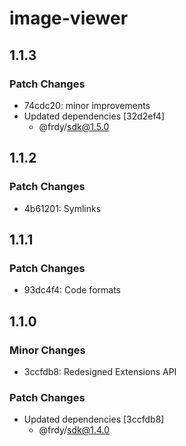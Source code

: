 # image-viewer

## 1.1.3

### Patch Changes

- 74cdc20: minor improvements
- Updated dependencies [32d2ef4]
  - @frdy/sdk@1.5.0

## 1.1.2

### Patch Changes

- 4b61201: Symlinks

## 1.1.1

### Patch Changes

- 93dc4f4: Code formats

## 1.1.0

### Minor Changes

- 3ccfdb8: Redesigned Extensions API

### Patch Changes

- Updated dependencies [3ccfdb8]
  - @frdy/sdk@1.4.0
